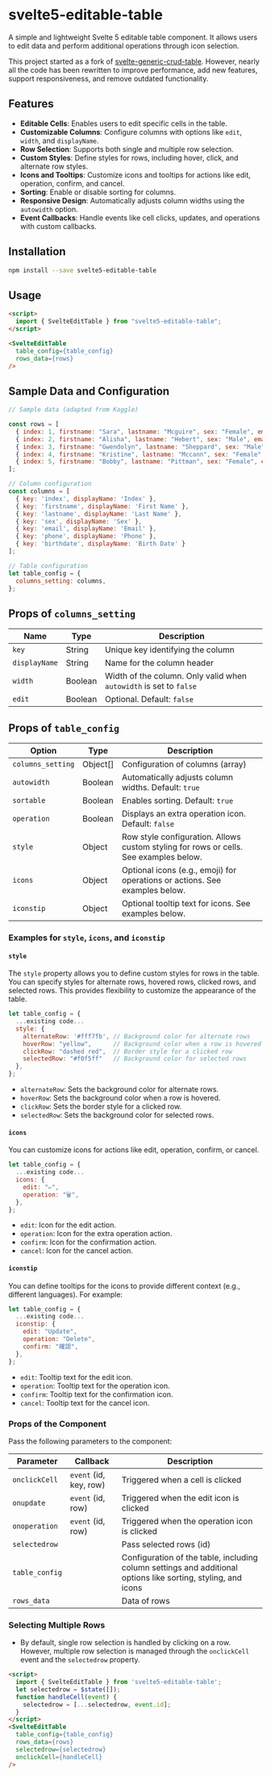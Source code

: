 # svelte5-editable-table

A simple and lightweight Svelte 5 editable table component. It allows users to edit data and perform additional operations through icon selection.

This project started as a fork of [svelte-generic-crud-table](https://github.com/ivosdc/svelte-generic-crud-table). However, nearly all the code has been rewritten to improve performance, add new features, support responsiveness, and remove outdated functionality.

## Features

- **Editable Cells**: Enables users to edit specific cells in the table.
- **Customizable Columns**: Configure columns with options like `edit`, `width`, and `displayName`.
- **Row Selection**: Supports both single and multiple row selection.
- **Custom Styles**: Define styles for rows, including hover, click, and alternate row styles.
- **Icons and Tooltips**: Customize icons and tooltips for actions like edit, operation, confirm, and cancel.
- **Sorting**: Enable or disable sorting for columns.
- **Responsive Design**: Automatically adjusts column widths using the `autowidth` option.
- **Event Callbacks**: Handle events like cell clicks, updates, and operations with custom callbacks.

## Installation

```sh
npm install --save svelte5-editable-table 
```

## Usage

```html
<script> 
  import { SvelteEditTable } from "svelte5-editable-table";  
</script> 

<SvelteEditTable  
  table_config={table_config}
  rows_data={rows} 
/>  
```

## Sample Data and Configuration

```js
// Sample data (adapted from Kaggle)

const rows = [
  { index: 1, firstname: "Sara", lastname: "Mcguire", sex: "Female", email: "tsharp@example.net", phone: "(971)643-6089x9160", birthdate: "17-08-21" },
  { index: 2, firstname: "Alisha", lastname: "Hebert", sex: "Male", email: "vincentgarrett@example.net", phone: "+1-114-355-1841x78347", birthdate: "28-06-69" },
  { index: 3, firstname: "Gwendolyn", lastname: "Sheppard", sex: "Male", email: "mercadon@example.com", phone: "9017807728", birthdate: "25-09-15" },
  { index: 4, firstname: "Kristine", lastname: "Mccann", sex: "Female", email: "lindsay55@example.com", phone: "+1-607-333-9911x59088", birthdate: "27-07-78" },
  { index: 5, firstname: "Bobby", lastname: "Pittman", sex: "Female", email: "blevins@example.com", phone: "3739847538", birthdate: "17-11-89" }, 
];

// Column configuration
const columns = [            
  { key: 'index', displayName: 'Index' },
  { key: 'firstname', displayName: 'First Name' },
  { key: 'lastname', displayName: 'Last Name' },
  { key: 'sex', displayName: 'Sex' },
  { key: 'email', displayName: 'Email' },
  { key: 'phone', displayName: 'Phone' },
  { key: 'birthdate', displayName: 'Birth Date' }
];

// Table configuration
let table_config = {             
  columns_setting: columns,        
};
```

## Props of `columns_setting`

| Name           | Type          | Description                                                             |
| --------------- | -------------| ----------------------------------------------------------------------- |
| `key`          | String        | Unique key identifying the column                                       |
| `displayName`  | String        | Name for the column header                                              |
| `width`        | Boolean       | Width of the column. Only valid when `autowidth` is set to `false`      |
| `edit`         | Boolean       | Optional. Default: `false`                                              |

## Props of `table_config`

| Option                     | Type            | Description                                                             |
| -------------------------- | --------------- | ----------------------------------------------------------------------- |
| `columns_setting`          | Object[]        | Configuration of columns (array)                                        |
| `autowidth`                | Boolean         | Automatically adjusts column widths. Default: `true`                    |
| `sortable`                 | Boolean         | Enables sorting. Default: `true`                                        |
| `operation`                | Boolean         | Displays an extra operation icon. Default: `false`                      |
| `style`                    | Object          | Row style configuration. Allows custom styling for rows or cells. See examples below. |
| `icons`                    | Object          | Optional icons (e.g., emoji) for operations or actions. See examples below. |
| `iconstip`                 | Object          | Optional tooltip text for icons. See examples below.                    |

### Examples for `style`, `icons`, and `iconstip`

#### `style`

The `style` property allows you to define custom styles for rows in the table. You can specify styles for alternate rows, hovered rows, clicked rows, and selected rows. This provides flexibility to customize the appearance of the table.

```js
let table_config = {
  ...existing code...
  style: {
    alternateRow: '#fff7fb', // Background color for alternate rows
    hoverRow: "yellow",      // Background color when a row is hovered
    clickRow: "dashed red",  // Border style for a clicked row
    selectedRow: "#f0f5ff"   // Background color for selected rows
  },
};
```

- `alternateRow`: Sets the background color for alternate rows.
- `hoverRow`: Sets the background color when a row is hovered.
- `clickRow`: Sets the border style for a clicked row.
- `selectedRow`: Sets the background color for selected rows.

#### `icons`

You can customize icons for actions like edit, operation, confirm, or cancel.

```js
let table_config = {
  ...existing code...
  icons: {
    edit: "✏️",
    operation: "🗑️",
  },
};
```

- `edit`: Icon for the edit action.
- `operation`: Icon for the extra operation action.
- `confirm`: Icon for the confirmation action.
- `cancel`: Icon for the cancel action.

#### `iconstip`

You can define tooltips for the icons to provide different context (e.g., different languages). For example:

```js
let table_config = {
  ...existing code...
  iconstip: {
    edit: "Update",
    operation: "Delete",
    confirm: "確認",
  },
};
```

- `edit`: Tooltip text for the edit icon.
- `operation`: Tooltip text for the operation icon.
- `confirm`: Tooltip text for the confirmation icon.
- `cancel`: Tooltip text for the cancel icon.

### Props of the Component

Pass the following parameters to the component:

| Parameter      | Callback            | Description                                                             |
| -------------- | ------------------- | ----------------------------------------------------------------------- |
| `onclickCell`  | `event` (id, key, row) | Triggered when a cell is clicked                                        |
| `onupdate`     | `event` (id, row)   | Triggered when the edit icon is clicked                                 |
| `onoperation`  | `event` (id, row)   | Triggered when the operation icon is clicked                            |
| `selectedrow`  |                     | Pass selected rows (id)                                                 |
| `table_config` |                     | Configuration of the table, including column settings and additional options like sorting, styling, and icons |
| `rows_data`    |                     | Data of rows                                                            |

### Selecting Multiple Rows

- By default, single row selection is handled by clicking on a row. However, multiple row selection is managed through the `onclickCell` event and the `selectedrow` property.

```html
<script>  
  import { SvelteEditTable } from 'svelte5-editable-table';
  let selectedrow = $state([]);
  function handleCell(event) {       
    selectedrow = [...selectedrow, event.id];        
  }
</script> 
<SvelteEditTable
  table_config={table_config}
  rows_data={rows}
  selectedrow={selectedrow}
  onclickCell={handleCell}  
/> 
```





